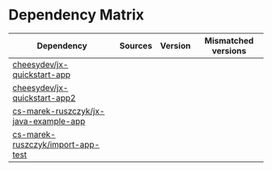 # Dependency Matrix

Dependency | Sources | Version | Mismatched versions
---------- | ------- | ------- | -------------------
[cheesydev/jx-quickstart-app](https://github.com/cheesydev/jx-quickstart-app.git) |  | []() | 
[cheesydev/jx-quickstart-app2](https://github.com/cheesydev/jx-quickstart-app2.git) |  | []() | 
[cs-marek-ruszczyk/jx-java-example-app](https://github.com/cs-marek-ruszczyk/jx-java-example-app.git) |  | []() | 
[cs-marek-ruszczyk/import-app-test](https://github.com/cs-marek-ruszczyk/import-app-test.git) |  | []() | 
